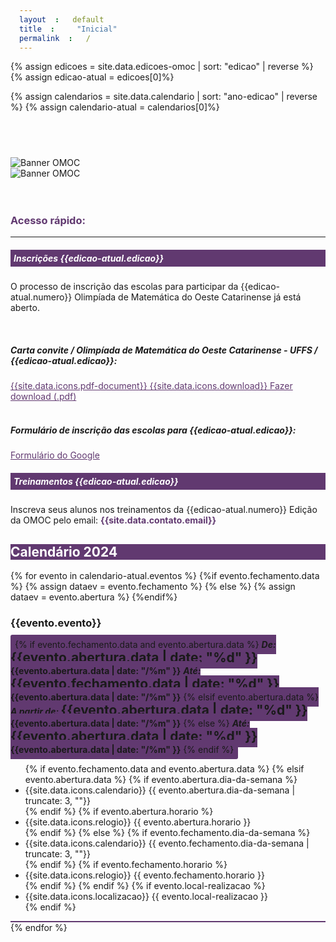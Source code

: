```yaml
---
layout: default
title: "Inicial"
permalink: /
---
```

{% assign edicoes = site.data.edicoes-omoc | sort: "edicao" | reverse %}
{% assign edicao-atual = edicoes[0]%}

{% assign calendarios = site.data.calendario | sort: "ano-edicao" | reverse %}
{% assign calendario-atual = calendarios[0]%}

<style>
/* Override the padding in container-fluid */
.container-fluid {
  padding: 0;
}

/* Override the margin in img-fluid */
.img-fluid {
  margin: 0;
}

span {padding: 7px; border-radius: 3px;}
.link2 {color:#613970;}
.link2:hover {color: #c6a9ff; text-decoration: none;}

.date-nums h1,.date-nums h4,.date-nums h5 {
  display: inline;
}
</style>
<section>
<div class="container-xxl" data-bs-smooth-scroll="true" >
  <h1 style="visibility: hidden;">Olimpíada de Matemática do Oeste Catarinense</h1>
  <div class="row g-3" >
    <div class="d-none d-md-block text-center">
      <img class="img-fluid" src="{{site.url}}/images/common/index-banner.png" alt="Banner OMOC" >
    </div>
    <div class="d-md-none">
        <img class="img-fluid" src="{{site.url}}/images/common/index-banner-mobile.png" alt="Banner OMOC" >
    </div>
    <br><br>
    <div class="col-lg-8" >
    <!-- inicio do acesso rapido -->
      <h3 style="color: #613970;" class="text-left font-weight-bold" >Acesso rápido:</h3>
      <hr>
      <div class="card">
        <h5 class="card-title" style="background-color: #613970; color:white;padding: 5px;">Inscrições {{edicao-atual.edicao}}</h5>
        <div class="card-body">
          <div class="container">
            <div class="row">
              <div class="col-sm-12 col-12">
                <p>O processo de inscrição das escolas para participar da {{edicao-atual.numero}} Olimpíada de Matemática do Oeste Catarinense já está aberto.</p>
                <br>
                <h5>Carta convite / Olimpíada de Matemática do Oeste Catarinense - UFFS / {{edicao-atual.edicao}}:</h5>
                <a class="link2" href="{{site.url}}/documents/inscricoes/{{edicao-atual.edicao}}/{{edicao-atual.oficio-circular-inscricoes}}" target="_blank">
                {{site.data.icons.pdf-document}}
                {{site.data.icons.download}} Fazer download (.pdf)</a>
                <br><br>
                <h5>Formulário de inscrição das escolas para {{edicao-atual.edicao}}:</h5>
                <a class="link2" href="{{edicao-atual.formulario-inscricoes}}" target="_blank">Formulário do Google</a>
              </div>
            </div>
          </div>
        </div>
      </div>
      <div class="card mt-2">
        <h5 class="card-title" style="background-color: #613970; color:white;padding: 5px;">Treinamentos {{edicao-atual.edicao}}</h5>
        <div class="card-body">
          <div class="container">
            <div class="row">
              <div class="col-sm-10 col-10">
                <p>Inscreva seus alunos nos treinamentos da {{edicao-atual.numero}} Edição da OMOC pelo email: <strong style="color:#613970;">{{site.data.contato.email}}</strong></p>
              </div>
            </div>
          </div>     
        </div>
      </div>
    </div>
    <div class="col border border-black text-center" >
      <div class="row border-bottom pt-3 pb-3" style="color: #fff; background-color: #613970;">
        <h1><strong>Calendário 2024</strong></h1>
      </div>
      <!--card -->
      {% for evento in calendario-atual.eventos %}
        {%if evento.fechamento.data %}
          {% assign dataev = evento.fechamento %}
        {% else %}
          {% assign dataev = evento.abertura %}
        {%endif%}
      <div class="row" style="border-bottom: 2px solid #613970;">
        <div class="col-12 text-center date-nums" style="margin-top:5px;">
          <h3 class="text-uppercase"><strong>{{evento.evento}}</strong></h3>
          <span class="badge" style="background-color: #613970; ">
            {% if evento.fechamento.data and evento.abertura.data %}
              <h5> De: </h5>
              <h1>{{evento.abertura.data | date: "%d" }}</h1> 
              <h4>{{evento.abertura.data | date: "/%m" }}</h4>
              <h5> Até: </h5>
              <h1>{{evento.fechamento.data | date: "%d" }}</h1>
              <h4>{{evento.abertura.data | date: "/%m" }}</h4>
            {% elsif evento.abertura.data %}
              <h5>A partir de: </h5>
              <h1>{{evento.abertura.data | date: "%d" }}</h1> 
              <h4>{{evento.abertura.data | date: "/%m" }}</h4>
            {% else %}
              <h5>Até: </h5>
              <h1>{{evento.abertura.data | date: "%d" }}</h1> 
              <h4>{{evento.abertura.data | date: "/%m" }}</h4>
            {% endif %}
          </span>
        </div>
        <div class="col-12 justify-content-center align-items-center">
          <ul class="list-inline">
            {% if evento.fechamento.data and evento.abertura.data %}
            {% elsif evento.abertura.data %}
              {% if evento.abertura.dia-da-semana %}
                <li class="list-inline-item">{{site.data.icons.calendario}}
                    {{ evento.abertura.dia-da-semana | truncate: 3, ""}}
                </li>
              {% endif %}
              {% if evento.abertura.horario %}
                <li class="list-inline-item">{{site.data.icons.relogio}}
                    {{ evento.abertura.horario }}                 
                </li>
              {% endif %}
            {% else %}
              {% if evento.fechamento.dia-da-semana %}
                <li class="list-inline-item">{{site.data.icons.calendario}}
                    {{ evento.fechamento.dia-da-semana | truncate: 3, ""}}
                </li>
              {% endif %}
              {% if evento.fechamento.horario %}
                <li class="list-inline-item">{{site.data.icons.relogio}}
                    {{ evento.fechamento.horario }}                 
                </li>
              {% endif %}
            {% endif %}
            {% if evento.local-realizacao %}
            <li class="list-inline-item">{{site.data.icons.localizacao}}
                {{ evento.local-realizacao }}
            </li>
            {% endif %}
          </ul>
        </div>
      </div>
      {% endfor %}
      <!-- gen card -->
    </div>
  </div>
</div>
</section>

